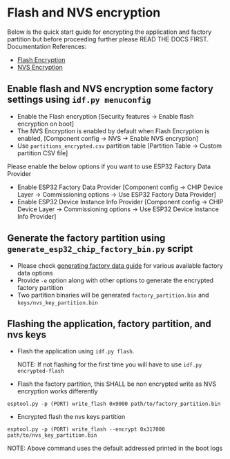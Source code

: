 # Flash and NVS encryption

Below is the quick start guide for encrypting the application and factory
partition but before proceeding further please READ THE DOCS FIRST.
Documentation References:

-   [Flash Encryption](https://docs.espressif.com/projects/esp-idf/en/latest/esp32/security/flash-encryption.html)
-   [NVS Encryption](https://docs.espressif.com/projects/esp-idf/en/latest/esp32/api-reference/storage/nvs_flash.html#nvs-encryption)

## Enable flash and NVS encryption some factory settings using `idf.py menuconfig`

-   Enable the Flash encryption [Security features → Enable flash encryption on
    boot]
-   The NVS Encryption is enabled by default when Flash Encryption is enabled,
    [Component config → NVS → Enable NVS encryption]
-   Use `partitions_encrypted.csv` partition table [Partition Table → Custom
    partition CSV file]

Please enable the below options if you want to use ESP32 Factory Data Provider

-   Enable ESP32 Factory Data Provider [Component config → CHIP Device Layer →
    Commissioning options → Use ESP32 Factory Data Provider]
-   Enable ESP32 Device Instance Info Provider [Component config → CHIP Device
    Layer → Commissioning options → Use ESP32 Device Instance Info Provider]

## Generate the factory partition using `generate_esp32_chip_factory_bin.py` script

-   Please check [generating factory data guide](factory_data.md) for various
    available factory data options
-   Provide `-e` option along with other options to generate the encrypted
    factory partition
-   Two partition binaries will be generated `factory_partition.bin` and
    `keys/nvs_key_partition.bin`

## Flashing the application, factory partition, and nvs keys

-   Flash the application using `idf.py flash`.

    NOTE: If not flashing for the first time you will have to use
    `idf.py encrypted-flash`

-   Flash the factory partition, this SHALL be non encrypted write as NVS
    encryption works differently

```
esptool.py -p (PORT) write_flash 0x9000 path/to/factory_partition.bin
```

-   Encrypted flash the nvs keys partition

```
esptool.py -p (PORT) write_flash --encrypt 0x317000 path/to/nvs_key_partition.bin
```

NOTE: Above command uses the default addressed printed in the boot logs
